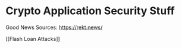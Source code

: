 # Crypto Application Security Stuff
Good News Sources: 
https://rekt.news/


[[Flash Loan Attacks]]

